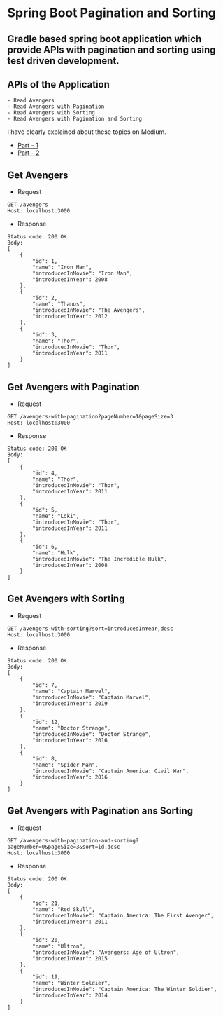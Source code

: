 # Spring Boot Pagination and Sorting

## Gradle based spring boot application which provide APIs with pagination and sorting using test driven development.

## APIs of the Application
    - Read Avengers
    - Read Avengers with Pagination
    - Read Avengers with Sorting
    - Read Avengers with Pagination and Sorting

I have clearly explained about these topics on Medium. 
* [Part - 1](https://medium.com/@rasheed99/pagination-and-sorting-using-spring-boot-with-tdd-part-i-c6533aa57a0c)
* [Part - 2](https://medium.com/@rasheed99/pagination-and-sorting-using-spring-boot-with-tdd-part-ii-281958b2d6fb)

## Get Avengers

* Request
```
GET /avengers
Host: localhost:3000
```
* Response
```
Status code: 200 OK
Body:
[
    {
        "id": 1,
        "name": "Iron Man",
        "introducedInMovie": "Iron Man",
        "introducedInYear": 2008
    },
    {
        "id": 2,
        "name": "Thanos",
        "introducedInMovie": "The Avengers",
        "introducedInYear": 2012
    },
    {
        "id": 3,
        "name": "Thor",
        "introducedInMovie": "Thor",
        "introducedInYear": 2011
    }
]
```

## Get Avengers with Pagination

* Request
```
GET /avengers-with-pagination?pageNumber=1&pageSize=3
Host: localhost:3000
```
* Response
```
Status code: 200 OK
Body:
[
    {
        "id": 4,
        "name": "Thor",
        "introducedInMovie": "Thor",
        "introducedInYear": 2011
    },
    {
        "id": 5,
        "name": "Loki",
        "introducedInMovie": "Thor",
        "introducedInYear": 2011
    },
    {
        "id": 6,
        "name": "Hulk",
        "introducedInMovie": "The Incredible Hulk",
        "introducedInYear": 2008
    }
]
```

## Get Avengers with Sorting

* Request
```
GET /avengers-with-sorting?sort=introducedInYear,desc
Host: localhost:3000
```
* Response
```
Status code: 200 OK
Body:
[
    {
        "id": 7,
        "name": "Captain Marvel",
        "introducedInMovie": "Captain Marvel",
        "introducedInYear": 2019
    },
    {
        "id": 12,
        "name": "Doctor Strange",
        "introducedInMovie": "Doctor Strange",
        "introducedInYear": 2016
    },
    {
        "id": 8,
        "name": "Spider Man",
        "introducedInMovie": "Captain America: Civil War",
        "introducedInYear": 2016
    }
]
```

## Get Avengers with Pagination ans Sorting

* Request
```
GET /avengers-with-pagination-and-sorting?pageNumber=0&pageSize=3&sort=id,desc
Host: localhost:3000
```
* Response
```
Status code: 200 OK
Body:
[
    {
        "id": 21,
        "name": "Red Skull",
        "introducedInMovie": "Captain America: The First Avenger",
        "introducedInYear": 2011
    },
    {
        "id": 20,
        "name": "Ultron",
        "introducedInMovie": "Avengers: Age of Ultron",
        "introducedInYear": 2015
    },
    {
        "id": 19,
        "name": "Winter Soldier",
        "introducedInMovie": "Captain America: The Winter Soldier",
        "introducedInYear": 2014
    }
]
```